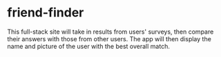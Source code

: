 # friend-finder
This full-stack site will take in results from users' surveys, then compare their answers with those from other users. The app will then display the name and picture of the user with the best overall match.
